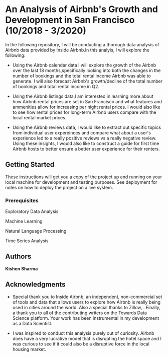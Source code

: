 # An Analysis of Airbnb's Growth and Development in San Francisco (10/2018 - 3/2020)

In the following repository, I will be conducting a thorough data analysis of Airbnb data provided by Inside Airbnb.In this analyis, I will explore the following:

* Using the Airbnb calendar data I will explore the growth of the Airbnb over the last 18 months,specifically looking into both the changes in the number of bookings and the total rental income Airbnb was able to generate. I will also forecast Airbnb's growth/decline of the total number of bookings and total rental income in Q2.  

* Using the Airbnb listings data,I am interested in learning more about how Airbnb rental prices are set in San Francisco and what features and ammenities allow for increasing per night rental prices. I would also like to see how rental prices for long-term Airbnb users compare with the local rental market prices.

* Using the Airbnb reviews data, I would like to extract out specific topics from individual user expereinces and compare what about a user's experience led to a really positive reviews vs a really negative review. Using these insights, I would also like to construct a guide for first time Airbnb hosts to better ensure a better user experience for their renters.


## Getting Started

These instructions will get you a copy of the project up and running on your local machine for development and testing purposes. See deployment for notes on how to deploy the project on a live system.

### Prerequisites

Exploratory Data Analysis


Machine Learning

Natural Language Processing

Time Series Analysis



## Authors

**Kishen Sharma** 

## Acknowledgments

* Special thank you to Inside Airbnb, an independent, non-commercial set of tools and data that allows users to explore how Airbnb is really being used in cities around the world. Also a special thanks to Zillow, . Finally, a thank you to all of the contributing writers on the Towards Data Science platform. Your work has been instrumental in my development as a Data Scientist.

* I was inspired to conduct this analysis purely out of curiosity. Airbnb does have a very lucrative model that is disrupting the hotel space and I was curious to see if it could also be a disruptive force in the local housing market.